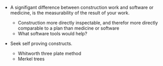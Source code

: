 * A signifigant difference between construction work and software or medicine, is the measurability of the result of your work.
  * Construction more directly inspectable, and therefor more directly comparable to a plan than medicine or software
  * What software tools would help?
  
* Seek self proving constructs.
  * Whitworth three plate method
  * Merkel trees
